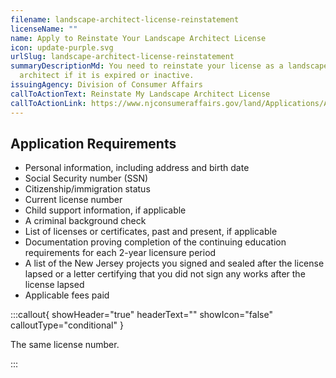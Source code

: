 ```yaml
---
filename: landscape-architect-license-reinstatement
licenseName: ""
name: Apply to Reinstate Your Landscape Architect License
icon: update-purple.svg
urlSlug: landscape-architect-license-reinstatement
summaryDescriptionMd: You need to reinstate your license as a landscape
  architect if it is expired or inactive.
issuingAgency: Division of Consumer Affairs
callToActionText: Reinstate My Landscape Architect License
callToActionLink: https://www.njconsumeraffairs.gov/land/Applications/Application-for-Reinstatement-for-Landscape-Architects.pdf
---
```


## Application Requirements

- Personal information, including address and birth date
- Social Security number (SSN)
- Citizenship/immigration status
- Current license number
- Child support information, if applicable
- A criminal background check
- List of licenses or certificates, past and present, if applicable
- Documentation proving completion of the continuing education requirements for each 2-year licensure period
- A list of the New Jersey projects you signed and sealed after the license lapsed or a letter certifying that you did not sign any works after the license lapsed
- Applicable fees paid

:::callout{ showHeader="true" headerText="" showIcon="false" calloutType="conditional" }

The same license number.

:::
